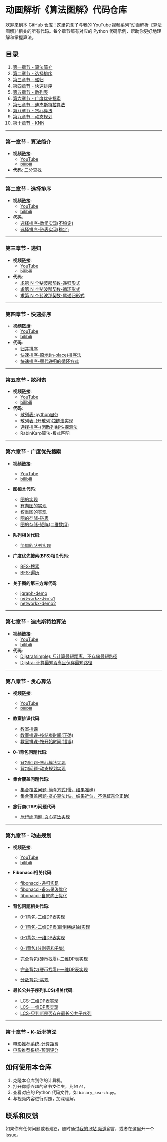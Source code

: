 # 动画解析《算法图解》代码仓库

欢迎来到本 GitHub 仓库！这里包含了与我的 YouTube 视频系列“动画解析《算法图解》”相关的所有代码。每个章节都有对应的 Python 代码示例，帮助你更好地理解和掌握算法。

## 目录

1. [第一章节 - 算法简介](#第一章节---二分查找)
2. [第二章节 - 选择排序](#第二章节---选择排序)
3. [第三章节 - 递归](#第三章节---递归)
4. [第四章节 - 快速排序](#第四章节---快速排序)
5. [第五章节 - 散列表](#第五章节---散列表)
6. [第六章节 - 广度优先搜索](#第六章节---广度优先搜索)
7. [第七章节 - 迪杰斯特拉算法](#第七章节---迪杰斯特拉算法)
8. [第八章节 - 贪心算法](#第八章节---贪心算法)
9. [第九章节 - 动态规划](#第九章节---动态规划)
9. [第十章节 - KNN](#第十章节---K-近邻算法)

---

### 第一章节 - 算法简介

- **视频链接**: 
  - [YouTube](https://www.youtube.com/watch?v=cSRP53XTAUg&t=35s)
  - [bilibili](https://space.bilibili.com/472759461/channel/seriesdetail?sid=3611407)
- **代码**: [二分查找](01/binary_search.py)

---

### 第二章节 - 选择排序

- **视频链接**: 
  - [YouTube](https://www.youtube.com/watch?v=kADv-ueOre0&t=19s)
  - [bilibili](https://space.bilibili.com/472759461/channel/seriesdetail?sid=3611407)
- **代码**:
  - [选择排序-数组实现(不稳定)](02/selection_sort_arr.py)
  - [选择排序-链表实现(稳定)](02/selection_sort_linked_list.py)

---

### 第三章节 - 递归

- **视频链接**: 
  - [YouTube](https://www.youtube.com/watch?v=wwvAt35gKTc)
  - [bilibili](https://space.bilibili.com/472759461/channel/seriesdetail?sid=3611407)
- **代码**:
  - [求第 N 个斐波那契数-递归形式](03/fibonacci.py)
  - [求第 N 个斐波那契数-循环形式](03/fibonacci_loop.py)
  - [求第 N 个斐波那契数-尾递归形式](03/fibonacci_tail.py)

---

### 第四章节 - 快速排序

- **视频链接**: 
  - [YouTube](https://www.youtube.com/watch?v=iMSmU3Fy16U)
  - [bilibili](https://space.bilibili.com/472759461/channel/seriesdetail?sid=3611407)
- **代码**:
  - [归并排序](04/merge_sort.py)
  - [快速排序-原地(in-place)排序法](04/quick_sort.py)
  - [快速排序-替代递归的循环方式](04/quick_sort_loop.py)

---

### 第五章节 - 散列表

- **视频链接**: 
  - [YouTube](https://www.youtube.com/watch?v=RSF_w99ZDQA)
  - [bilibili](https://space.bilibili.com/472759461/channel/seriesdetail?sid=3611407)
- **代码**:
  - [散列表-python自带](05/demo.py)
  - [散列表-(开散列)拉链法实现](05/ChaingHashTable.py)
  - [选择排序-(闭散列)线性探测法](05/LinearProbeHashTable.py)
  - [RabinKarp算法-模式匹配](05/RabinKarp.py)

---

### 第六章节 - 广度优先搜索

- **视频链接**: 
  - [YouTube](https://www.youtube.com/watch?v=c_0J8v5wPzg)
  - [bilibili](https://space.bilibili.com/472759461/channel/seriesdetail?sid=3611407)

- **图相关代码**:
  - [图的实现](06/graph/graph.py)
  - [有向图的实现](06/graph/DirectedGraph.py)
  - [权重图的实现](06/graph/WeightedGraph.py)
  - [图的存储-链表](06/graphStore/graph_list.py)
  - [图的存储-矩阵(二维数组)](06/graphStore/graph_matrix.py)

- **队列相关代码**:
  - [简单的队列实现](06/bfs/simpleQueue.py)

- **广度优先搜索(BFS)相关代码**:
  - [BFS-搜索](06/bfs/bfs-search.py)
  - [BFS-遍历](06/bfs/bfs-traverse.py)

- **关于图的第三方库代码**:
  - [igraph-demo](06/graphLibOfPython/igraph_demo1.py)
  - [networkx-demo1](06/graphLibOfPython/networkx_demo1.py)
  - [networkx-demo2](06/graphLibOfPython/networkx_demo2.py)
---

### 第七章节 - 迪杰斯特拉算法

- **视频链接**: 
  - [YouTube](https://www.youtube.com/watch?v=_NiRuU0sml4)
  - [bilibili](https://space.bilibili.com/472759461/channel/seriesdetail?sid=3611407)
- **代码**:
  - [Dijstra(simple): 只计算最短距离，不存储最短路径](07/dijkstra.py)
  - [Dijstra: 计算最短距离且保存最短路径](07/dijkstra2.py)

---

### 第八章节 - 贪心算法

- **视频链接**: 
  - [YouTube](https://www.youtube.com/watch?v=Zw2hw9gSxdc)
  - [bilibili](https://space.bilibili.com/472759461/channel/seriesdetail?sid=3611407)

- **教室排课代码**:
  - [教室排课](08/classroom_scheduling.py)
  - [教室排课-按结束时间(正确)](08/sort_by_end_time.py)
  - [教室排课-按开始时间(错误)](08/sort_by_start_time.py)

- **0-1背包问题代码**:
  - [背包问题-贪心算法实现](08/knapsack_greedy.py)
  - [背包问题-动态规划实现](08/knapsack_dp.py)

- **集合覆盖问题代码**:
  - [集合覆盖问题-简单方式(慢，结果准确)](08/simple_way_solve_set_covering_problem.py)
  - [集合覆盖问题-贪心算法(快，结果近似，不保证完全正确)](08/greedy_algorithm_solve_set_covering_problem.py)

- **旅行商(TSP)问题代码**:
  - [旅行商问题-贪心算法实现](08/travle.py)

---

### 第九章节 - 动态规划

- **视频链接**: 
  - [YouTube](https://www.youtube.com/watch?v=ojkJUv4_e4A)
  - [bilibili](https://space.bilibili.com/472759461/channel/seriesdetail?sid=3611407)
- **Fibonacci相关代码**:
  - [fibonacci-递归实现](09/fibonacci.py)
  - [fibonacci-备忘录法优化](09/fibonacci_memo.py)
  - [fibonacci-自底向上优化](09/fibonacci_bottom_up.py)

- **背包问题相关代码**:
  - [0-1背包-二维DP表实现](09/knapsack.py)
  - [0-1背包-二维DP表(颠倒横纵轴)实现](09/knapsack_transposed.py)
  - [0-1背包-一维DP表实现](09/knapsack_1D.py)
  - [0-1背包(分割等和子集)](09/canPartition.py)

  - [完全背包(硬币找零)-二维DP表实现](09/coinChange_2D.py)
  - [完全背包(硬币找零)-一维DP表实现](09/coinChange.py)

  - [分数背包-实现](09/fractional_knapsack.py)

- **最长公共子序列(LCS)相关代码**:
  - [LCS-二维DP表实现](09/longestCommonSubsequence_with_path.py)
  - [LCS-一维DP表实现](09/longestCommonSubsequence_with_path_1D.py)
  - [LCS-只判断是否存在最长公共子序列](09/longestCommonSubsequence_without_path_1D.py)

---

### 第十章节 - K-近邻算法
  - [电影推荐系统-计算距离](10/distance.py)
  - [电影推荐系统-预测评分](10/recommendation_system.py)


## 如何使用本仓库

1. 克隆本仓库到你的计算机。
2. 打开你感兴趣的章节文件夹，比如 `01`。
3. 查看对应的 Python 代码文件，如 `binary_search.py`。
4. 与视频内容进行对照，加深理解。

## 联系和反馈

如果你有任何问题或者建议，随时通过[我的 B站 频道](https://www.bilibili.com/video/BV1Aw411U7mf/?spm_id_from=333.788&vd_source=42e7dc7e5ebb14d27d2434b00ff63157)留言，或者在这里开一个 Issue。
